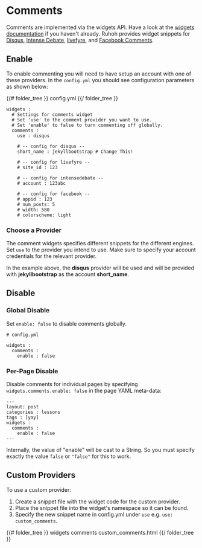 # Comments

Comments are implemented via the widgets API. Have a look at the [widgets documentation](/docs/2/widgets) if you haven't already. Ruhoh provides widget snippets for [Disqus](http://disqus.com), [Intense Debate](http://intensedebate.com), [livefyre](http://www.livefyre.com/), and [Facebook Comments](https://developers.facebook.com/docs/reference/plugins/comments/).

## Enable

To enable commenting you will need to have setup an account with one of these providers.
In the `config.yml` you should see configuration parameters as shown below: 

{{# folder_tree }}
  config.yml
{{/ folder_tree }}

    widgets :
      # Settings for comments widget
      # Set 'use' to the comment provider you want to use.
      # Set 'enable' to false to turn commenting off globally.
      comments :
        use : disqus

        # -- config for disqus --
        short_name : jekyllbootstrap # Change This!

        # -- config for livefyre --
        # site_id : 123

        # -- config for intensedebate --
        # account : 123abc

        # -- config for facebook --
        # appid : 123
        # num_posts: 5
        # width: 580
        # colorscheme: light
        

### Choose a Provider

The comment widgets specifies different snippets for the different engines. Set `use` to the provider you intend to use. Make sure to specify your account credentials for the relevant provider.

In the example above, the **disqus** provider will be used and will be provided with **jekyllbootstrap** as the account **short\_name**.


## Disable

### Global Disable

Set `enable: false` to disable comments globally. 

    # config.yml

    widgets :
      comments :
        enable : false


### Per-Page Disable

Disable comments for individual pages by specifying `widgets.comments.enable: false` in the page YAML meta-data:

    ---
    layout: post
    categories : lessons
    tags : [yay]
    widgets :
      comments :
        enable : false
    ---

Internally, the value of "enable" will be cast to a String. So you must specify exactly the value `false` or `"false"` for this to work.


## Custom Providers

To use a custom provider:

1. Create a snippet file with the widget code for the custom provider.
1. Place the snippet file into the widget's namespace so it can be found.
1. Specify the new snippet name in config.yml under `use` e.g. `use: custom_comments`.

{{# folder_tree }}
  widgets
    comments
      custom_comments.html
{{/ folder_tree }}

